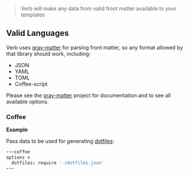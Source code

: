 > Verb will make any data from valid front matter available to your templates

## Valid Languages

Verb uses [gray-matter](https://github.com/assemble/gray-matter) for parsing front matter, so any format allowed by that library should work, including:

* JSON
* YAML
* TOML
* Coffee-script

Please see the [gray-matter](https://github.com/assemble/gray-matter) project for documentation and to see all available options.


### Coffee

**Example**

Pass data to be used for generating [dotfiles](./docs/dotfiles.md):

```coffee
---coffee
options =
  dotfiles: require './dotfiles.json'
---
```
